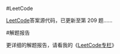 ﻿#LeetCode

[LeetCode](https://leetcode.com/problemset/algorithms/)答案源代码，已更新至第 209 题……

#解题报告

更详细的解题报告，请看我的《[LeetCode专栏](http://blog.csdn.net/column/details/leetcode2015.html)》